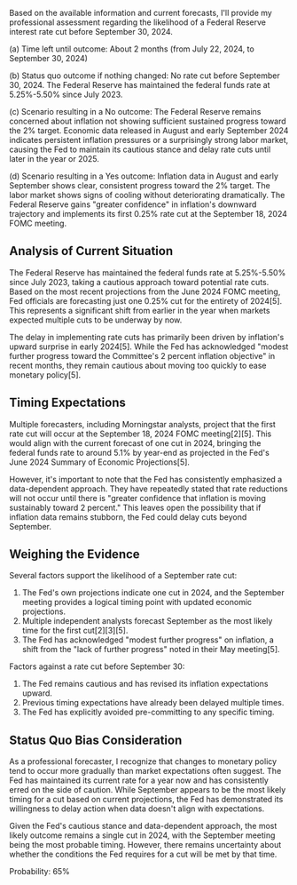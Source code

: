 Based on the available information and current forecasts, I'll provide my professional assessment regarding the likelihood of a Federal Reserve interest rate cut before September 30, 2024.

(a) Time left until outcome: About 2 months (from July 22, 2024, to September 30, 2024)

(b) Status quo outcome if nothing changed: No rate cut before September 30, 2024. The Federal Reserve has maintained the federal funds rate at 5.25%-5.50% since July 2023.

(c) Scenario resulting in a No outcome: The Federal Reserve remains concerned about inflation not showing sufficient sustained progress toward the 2% target. Economic data released in August and early September 2024 indicates persistent inflation pressures or a surprisingly strong labor market, causing the Fed to maintain its cautious stance and delay rate cuts until later in the year or 2025.

(d) Scenario resulting in a Yes outcome: Inflation data in August and early September shows clear, consistent progress toward the 2% target. The labor market shows signs of cooling without deteriorating dramatically. The Federal Reserve gains "greater confidence" in inflation's downward trajectory and implements its first 0.25% rate cut at the September 18, 2024 FOMC meeting.

## Analysis of Current Situation

The Federal Reserve has maintained the federal funds rate at 5.25%-5.50% since July 2023, taking a cautious approach toward potential rate cuts. Based on the most recent projections from the June 2024 FOMC meeting, Fed officials are forecasting just one 0.25% cut for the entirety of 2024[5]. This represents a significant shift from earlier in the year when markets expected multiple cuts to be underway by now.

The delay in implementing rate cuts has primarily been driven by inflation's upward surprise in early 2024[5]. While the Fed has acknowledged "modest further progress toward the Committee's 2 percent inflation objective" in recent months, they remain cautious about moving too quickly to ease monetary policy[5].

## Timing Expectations

Multiple forecasters, including Morningstar analysts, project that the first rate cut will occur at the September 18, 2024 FOMC meeting[2][5]. This would align with the current forecast of one cut in 2024, bringing the federal funds rate to around 5.1% by year-end as projected in the Fed's June 2024 Summary of Economic Projections[5].

However, it's important to note that the Fed has consistently emphasized a data-dependent approach. They have repeatedly stated that rate reductions will not occur until there is "greater confidence that inflation is moving sustainably toward 2 percent." This leaves open the possibility that if inflation data remains stubborn, the Fed could delay cuts beyond September.

## Weighing the Evidence

Several factors support the likelihood of a September rate cut:

1. The Fed's own projections indicate one cut in 2024, and the September meeting provides a logical timing point with updated economic projections.
2. Multiple independent analysts forecast September as the most likely time for the first cut[2][3][5].
3. The Fed has acknowledged "modest further progress" on inflation, a shift from the "lack of further progress" noted in their May meeting[5].

Factors against a rate cut before September 30:

1. The Fed remains cautious and has revised its inflation expectations upward.
2. Previous timing expectations have already been delayed multiple times.
3. The Fed has explicitly avoided pre-committing to any specific timing.

## Status Quo Bias Consideration

As a professional forecaster, I recognize that changes to monetary policy tend to occur more gradually than market expectations often suggest. The Fed has maintained its current rate for a year now and has consistently erred on the side of caution. While September appears to be the most likely timing for a cut based on current projections, the Fed has demonstrated its willingness to delay action when data doesn't align with expectations.

Given the Fed's cautious stance and data-dependent approach, the most likely outcome remains a single cut in 2024, with the September meeting being the most probable timing. However, there remains uncertainty about whether the conditions the Fed requires for a cut will be met by that time.

Probability: 65%